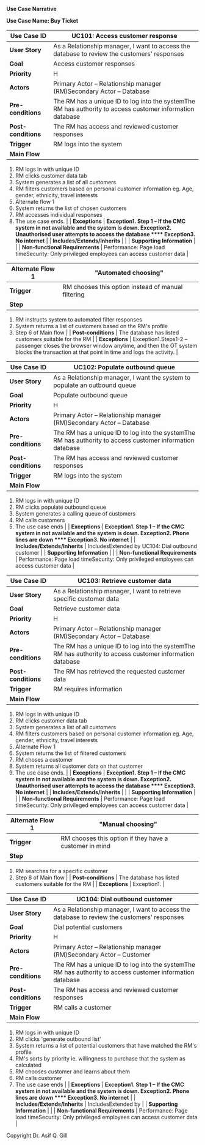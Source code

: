 **Use Case Narrative**

**Use Case Name: Buy Ticket**

| **Use Case ID** | UC101: Access customer response |
| --- | --- |
| **User Story** | As a Relationship manager, I want to access the database to review the customers&#39; responses |
| **Goal** | Access customer responses |
| **Priority** | H |
| **Actors** | Primary Actor – Relationship manager (RM)Secondary Actor – Database |
| **Pre-conditions** | The RM has a unique ID to log into the systemThe RM has authority to access customer information database |
| **Post-conditions** | The RM has access and reviewed customer responses |
| **Trigger** | RM logs into the system |
| **Main Flow** |
1. RM logs in with unique ID
2. RM clicks customer data tab
3. System generates a list of all customers
4. RM filters customers based on personal customer information eg. Age, gender, ethnicity, travel interests
5. Alternate flow 1
6. System returns the list of chosen customers
7. RM accesses individual responses
8. The use case ends.
 |
| **Exceptions** | **Exception1. Step 1 – If the CMC system in not available and the system is down.
 Exception2. Unauthorised user attempts to access the database **** Exception3. No internet** |
| **Includes/Extends/Inherits** | |
| **Supporting Information** |
 |
| **Non-functional Requirements** | Performance: Page load timeSecurity: Only privileged employees can access customer data |

| **Alternate Flow 1** | &quot;Automated choosing&quot; |
| --- | --- |
| **Trigger** | RM chooses this option instead of manual filtering |
| **Step** |
1. RM instructs system to automated filter responses
2. System returns a list of customers based on the RM&#39;s profile
3. Step 6 of Main flow
 |
| **Post-conditions** | The database has listed customers suitable for the RM |
| **Exceptions** | Exception1.Steps1-2 – passenger closes the browser window anytime, and then the OT system blocks the transaction at that point in time and logs the activity. |

| **Use Case ID** | UC102: Populate outbound queue |
| --- | --- |
| **User Story** | As a Relationship manager, I want the system to populate an outbound queue |
| **Goal** | Populate outbound queue |
| **Priority** | H |
| **Actors** | Primary Actor – Relationship manager (RM)Secondary Actor – Database |
| **Pre-conditions** | The RM has a unique ID to log into the systemThe RM has authority to access customer information database |
| **Post-conditions** | The RM has access and reviewed customer responses |
| **Trigger** | RM logs into the system |
| **Main Flow** |
1. RM logs in with unique ID
2. RM clicks populate outbound queue
3. System generates a calling queue of customers
4. RM calls customers
5. The use case ends
 |
| **Exceptions** | **Exception1. Step 1 – If the CMC system in not available and the system is down.
 Exception2. Phone lines are down **** Exception3. No internet** |
| **Includes/Extends/Inherits** | IncludesExtended by UC104: Dial outbound customer |
| **Supporting Information** |
 |
| **Non-functional Requirements** | Performance: Page load timeSecurity: Only privileged employees can access customer data |

| **Use Case ID** | UC103: Retrieve customer data |
| --- | --- |
| **User Story** | As a Relationship manager, I want to retrieve specific customer data |
| **Goal** | Retrieve customer data |
| **Priority** | H |
| **Actors** | Primary Actor – Relationship manager (RM)Secondary Actor – Database |
| **Pre-conditions** | The RM has a unique ID to log into the systemThe RM has authority to access customer information database |
| **Post-conditions** | The RM has retrieved the requested customer data |
| **Trigger** | RM requires information |
| **Main Flow** |
1. RM logs in with unique ID
2. RM clicks customer data tab
3. System generates a list of all customers
4. RM filters customers based on personal customer information eg. Age, gender, ethnicity, travel interests
5. Alternate Flow 1
6. System returns the list of filtered customers
7. RM choses a customer
8. System returns all customer data on that customer
9. The use case ends.
 |
| **Exceptions** | **Exception1. Step 1 – If the CMC system in not available and the system is down.
 Exception2. Unauthorised user attempts to access the database **** Exception3. No internet** |
| **Includes/Extends/Inherits** |
 |
| **Supporting Information** |
 |
| **Non-functional Requirements** | Performance: Page load timeSecurity: Only privileged employees can access customer data |

| **Alternate Flow 1** | &quot;Manual choosing&quot; |
| --- | --- |
| **Trigger** | RM chooses this option if they have a customer in mind |
| **Step** |
1. RM searches for a specific customer
2. Step 8 of Main flow
 |
| **Post-conditions** | The database has listed customers suitable for the RM |
| **Exceptions** | Exception1. |

| **Use Case ID** | UC104: Dial outbound customer |
| --- | --- |
| **User Story** | As a Relationship manager, I want to access the database to review the customers&#39; responses |
| **Goal** | Dial potential customers |
| **Priority** | H |
| **Actors** | Primary Actor – Relationship manager (RM)Secondary Actor – Customer |
| **Pre-conditions** | The RM has a unique ID to log into the systemThe RM has authority to access customer information database |
| **Post-conditions** | The RM has access and reviewed customer responses |
| **Trigger** | RM calls a customer |
| **Main Flow** |
1. RM logs in with unique ID
2. RM clicks &#39;generate outbound list&#39;
3. System returns a list of potential customers that have matched the RM&#39;s profile
4. RM&#39;s sorts by priority ie. willingness to purchase that the system as calculated
5. RM chooses customer and learns about them
6. RM calls customer
7. The use case ends
 |
| **Exceptions** | **Exception1. Step 1 – If the CMC system in not available and the system is down.
 Exception2. Phone lines are down **** Exception3. No internet** |
| **Includes/Extends/Inherits** | IncludesExtended by |
| **Supporting Information** |
 |
| **Non-functional Requirements** | Performance: Page load timeSecurity: Only privileged employees can access customer data |

Copyright Dr. Asif Q. Gill

